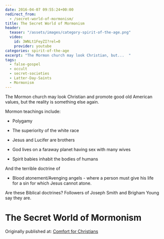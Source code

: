 ```yaml
---
date: 2016-04-07 09:55:24+00:00
redirect_from: 
  - /secret-world-of-mormonism/
title: The Secret World of Mormonism
header:
  teaser: "/assets/images/category-spirit-of-the-age.png"
  video:
    id: 3WNLt1FeyZI?rel=0
    provider: youtube
categories: spirit-of-the-age
excerpt: "The Mormon church may look Christian, but...  "
tags: 
  - false-gospel
  - occult
  - secret-societies
  - Latter-Day-Saints
  - Mormonism 
---
```


The Mormon church may look Christian and promote good old American values, but the reality is something else again.

Mormon teachings include:





  * Polygamy


  * The superiority of the white race


  * Jesus and Lucifer are brothers


  * God lives on a faraway planet having sex with many wives


  * Spirit babies inhabit the bodies of humans



And the terrible doctrine of



  * Blood atonement/Avenging angels - where a person must give his life for a sin for which Jesus cannot atone.



Are these Biblical doctrines?  Followers of Joseph Smith and Brigham Young say they are.



# The Secret World of Mormonism





<div>Originally published at: <a href='http://www.alecsatin.com/'>Comfort for Christians</a></div>
